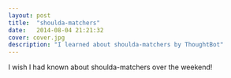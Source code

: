```yaml
---
layout: post
title:  "shoulda-matchers"
date:   2014-08-04 21:21:32
cover: cover.jpg
description: "I learned about shoulda-matchers by ThoughtBot"
---
```


I wish I had known about shoulda-matchers over the weekend! 